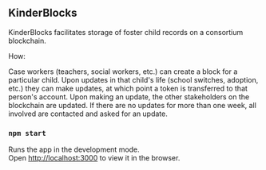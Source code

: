## KinderBlocks

KinderBlocks facilitates storage of foster child records on a consortium blockchain.

How:

Case workers (teachers, social workers, etc.) can create a block for a particular child.
Upon updates in that child's life (school switches, adoption, etc.) they can make updates, at which point a token is transferred to that person's account.
Upon making an update, the other stakeholders on the blockchain are updated.
If there are no updates for more than one week, all involved are contacted and asked for an update.

### `npm start`

Runs the app in the development mode.<br>
Open [http://localhost:3000](http://localhost:3000) to view it in the browser.
